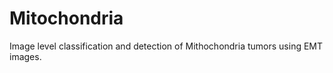# Mitochondria
Image level classification and detection of Mithochondria tumors  using EMT images. 
